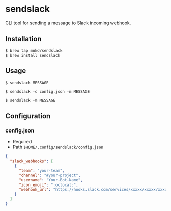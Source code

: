 # sendslack
CLI tool for sending a message to Slack incoming webhook.

## Installation

```
$ brew tap mnkd/sendslack
$ brew install sendslack
```

## Usage
```
$ sendslack MESSAGE
```

```
$ sendslack -c config.json -m MESSAGE
```

```
$ sendslack -m MESSAGE
```

## Configuration

### config.json
* Required
* Path `$HOME/.config/sendslack/config.json`

```json
{
  "slack_webhooks": [
    {
      "team": "your-team",
      "channel": "#your-project",
      "username": "Your-Bot-Name",
      "icon_emoji": ":octocat:",
      "webhook_url": "https://hooks.slack.com/services/xxxxx/xxxxx/xxxxxx"
    }
  ]
}
```
